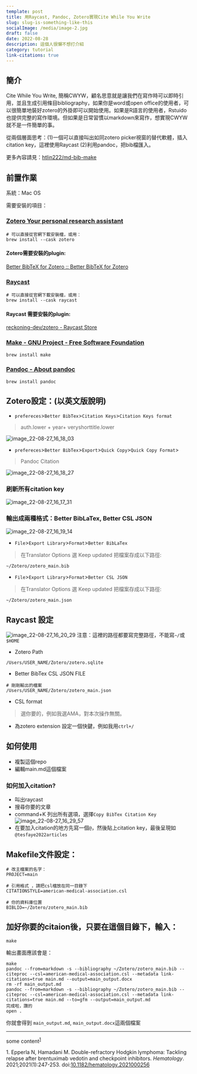 ```yaml
---
template: post
title: 用Raycast, Pandoc, Zotero實現Cite While You Write
slug: slug-is-something-like-this
socialImage: /media/image-2.jpg
draft: false
date: 2022-08-28
description: 這個人很懶不想打介紹
category: tutorial
link-citations: true
---
```


## 簡介
Cite While You Write, 簡稱CWYW，顧名思意就是讓我們在寫作時可以即時引用，並且生成引用條目bibliography，如果你是word或open office的使用者，可以很簡單地裝好zotero的外掛即可以開始使用。如果是R語言的使用者，Rstuido也提供完整的寫作環境。但如果是日常習慣以markdown來寫作，想實現CWYW就不是一件簡單的事。

從兩個層面思考：(1)一個可以直接叫出如同zotero picker視窗的替代軟體，插入citation key，這裡使用Raycast (2)利用pandoc，把bib檔匯入。

更多內容請見：[htlin222/md-bib-make](https://github.com/htlin222/md-bib-make)

## 前置作業
系統：Mac OS

需要安裝的項目：
### [Zotero Your personal research assistant](https://www.zotero.org/)
```shell
# 可以直接從官網下載安裝檔，或用：
brew install --cask zotero
```
#### Zotero需要安裝的plugin:
[Better BibTeX for Zotero :: Better BibTeX for Zotero](https://retorque.re/zotero-better-bibtex/)

### [Raycast](https://www.raycast.com/)
```shell
# 可以直接從官網下載安裝檔，或用：
brew install --cask raycast
```
#### Raycast 需要安裝的plugin:
[reckoning-dev/zotero - Raycast Store](https://www.raycast.com/reckoning-dev/zotero)
### [Make - GNU Project - Free Software Foundation](https://www.gnu.org/software/make/)
```shell
brew install make
```
### [Pandoc - About pandoc](https://pandoc.org/)
```shell
brew install pandoc
```

## Zotero設定：(以英文版說明)
* `prefereces`>`Better BibTex`>`Citation Keys`>`Citation Keys format`
> auth.lower + year+ veryshorttitle.lower

![image_22-08-27_16_18_03](https://i.imgur.com/1KIdKxl.png)

* `prefereces`>`Better BibTex`>`Export`>`Quick Copy`>`Quick Copy Format`>
> Pandoc Citation

![image_22-08-27_16_18_27](https://i.imgur.com/zrvgZWz.png)

### 刷新所有citation key
![image_22-08-27_16_17_31](https://i.imgur.com/HK6WEjv.png)
### 輸出成兩種格式：Better BibLaTex, Better CSL JSON
![image_22-08-27_16_19_14](https://i.imgur.com/PhWIGIn.png)
* `File`>`Export Library`>`Format`>`Better BibLaTex`
> 在Translator Options 選 Keep updated
把檔案存成以下路徑:
```shell
~/Zotero/zotero_main.bib
```
* `File`>`Export Library`>`Format`>`Better CSL JSON`
> 在Translator Options 選 Keep updated
把檔案存成以下路徑:
```shell
~/Zotero/zotero_main.json
```
## Raycast 設定
![image_22-08-27_16_20_29](https://i.imgur.com/Toxzuqv.png)
注意：這裡的路徑都要寫完整路徑，不能寫`~/`或`$HOME`
* Zotero Path
```
/Users/USER_NAME/Zotero/zotero.sqlite
```
* Better BibTex CSL JSON FILE
```
# 剛剛輸出的檔案
/Users/USER_NAME/Zotero/zotero_main.json
```
* CSL format
> 選你要的，例如我選AMA，對本次操作無關。
* 為zotero extension 設定一個快鍵，例如我用`ctrl+/`
## 如何使用
* 複製這個repo
* 編輯main.md這個檔案
### 如何加入citation?
* 叫出raycast
* 搜尋你要的文章
* command+K 列出所有選項，選擇`Copy BibTex Citation Key`
![image_22-08-27_16_29_57](https://i.imgur.com/WkSriZe.png)
* 在要加入citation的地方先寫一個`@`，然後貼上citation key，最後呈現如 `@tesfaye2022articles`
## Makefile文件設定：
```shell
# 改主檔案的名字：
PROJECT=main

# 引用格式 ，請把csl檔放在同一目錄下
CITATIONSTYLE=american-medical-association.csl

# 你的資料庫位置
BIBLIO=~/Zotero/zotero_main.bib
```
## 加好你要的citaion後，只要在這個目錄下，輸入：
```shell
make
```
輸出畫面應該會是：
```shell
make
pandoc --from=markdown -s --bibliography ~/Zotero/zotero_main.bib --citeproc --csl=american-medical-association.csl --metadata link-citations=true main.md --output=main_output.docx
rm -rf main_output.md
pandoc --from=markdown -s --bibliography ~/Zotero/zotero_main.bib --citeproc --csl=american-medical-association.csl --metadata link-citations=true main.md --to=gfm --output=main_output.md
完成啦，讚的
open .
```
你就會得到 `main_output.md`, `main_output.docx`這兩個檔案

---



some content<sup>[1](#ref-epperla2021doublerefractory)</sup>

<div id="refs" class="references csl-bib-body">

<div id="ref-epperla2021doublerefractory" class="csl-entry">

<span class="csl-left-margin">1. </span><span
class="csl-right-inline">Epperla N, Hamadani M. Double-refractory
Hodgkin lymphoma: Tackling relapse after brentuximab vedotin and
checkpoint inhibitors. *Hematology*. 2021;2021(1):247-253.
doi:[10.1182/hematology.2021000256](https://doi.org/10.1182/hematology.2021000256)</span>

</div>

</div>
